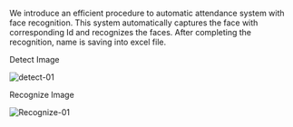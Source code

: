 We introduce an efficient procedure to automatic attendance system with face recognition.
This system automatically captures the face with corresponding Id and recognizes the faces. 
After completing the recognition, name is saving into excel file. 


Detect Image

![detect-01](https://user-images.githubusercontent.com/36568905/60043297-8f730a80-96e1-11e9-9d31-76d51133d04b.PNG)

Recognize Image

![Recognize-01](https://user-images.githubusercontent.com/36568905/60043389-ca753e00-96e1-11e9-802b-9cd7da8b8318.PNG)
